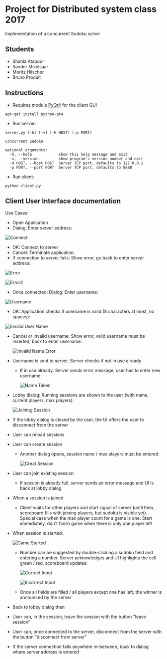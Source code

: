 # Project for Distributed system class 2017
Implementation of a concurrent Sudoku solver
## Students
- Shahla Atapoor
- Sander Mikelsaar
- Moritz Hilscher
- Bruno Produit

## Instructions
- Requires module [PyQt4](https://www.riverbankcomputing.com/software/pyqt/download) for the client GUI
```
apt-get install python-qt4
```
- Run server: 
```
server.py [-h] [-v] [-H HOST] [-p PORT]

Concurrent Sudoku

optional arguments:
  -h, --help            show this help message and exit
  -v, --version         show program's version number and exit
  -H HOST, --host HOST  Server TCP port, defaults to 127.0.0.1
  -p PORT, --port PORT  Server TCP port, defaults to 8888
```
 
- Run client: 
```
python client.py
```

## Client User Interface documentation

Use Cases:

* Open Application
* Dialog: Enter server address:

![Connect](/pictures/connect.png)

  * OK: Connect to server
  * Cancel: Terminate application.
* If connection to server fails: Show error, go back to enter server address:

![Error](/pictures/wrongIP1.png)

![Error2](/pictures/wrongIP2error.png)

* Once connected: Dialog: Enter username:

![Username](/pictures/choosename.png)

  * OK: Application checks if username is valid (8 characters at most, no spaces):
  
  ![Invalid User Name](/pictures/invalidname.png)
 
  * Cancel or invalid username: Show error, valid username must be inserted, back to enter username:
  
    ![Invalid Name Error](/pictures/invalidnameerror.png)
  
* Username is sent to server. Server checks if not in use already

  * If in use already: Server sends error message, user has to enter new username:
  
      ![Name Taken](/pictures/nametaken.png)

* Lobby dialog: Running sessions are shown to the user (with name, current players, max players):

     ![Joining Session](/pictures/joiningsession.png)

* If the lobby dialog is closed by the user, the UI offers the user to disconnect from the server
* User can reload sessions
* User can create session

  * Another dialog opens, session name / max players must be entered:
  
       ![Creat Session](/pictures/createsession.png)

* User can join existing session
  * If session is already full, server sends an error message and UI is back at lobby dialog
* When a session is joined
  * Client waits for other players and start signal of server (until then, scoreboard fills with joining players, but sudoku is visible yet). Special case when the max player count for a game is one: Start immediately, don't finish game when there is only one player left
* When session is started:

     ![Game Started](/pictures/gamestarted.png)

  * Number can be suggested by double-clicking a sudoku field and entering a number. Server acknowledges and UI highlights the cell green / red, scoreboard updates:
  
     ![Correct Input](/pictures/correctinput.png)
     
     ![Incorrect Input](/pictures/incorrectinput.png)

  * Once all fields are filled / all players except one has left, the winner is announced by the server
* Back to lobby dialog then

* User can, in the session, leave the session with the button "leave session"
* User can, once connected to the server, disconnect from the server with the button "disconnect from server"
* If the server connection fails anywhere in-between, back to dialog where server address is entered

